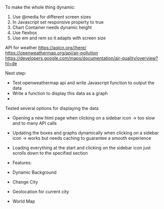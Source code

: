 To make the whole thing dynamic:

1. Use @media for different screen sizes
2. In Javascript set responsive property to true
3. Chart Container needs dynamic height
4. Use flexbox
5. Use em and rem so it adapts with screen size

API for weather
https://aqicn.org//here/
https://openweathermap.org/api/air-pollution
https://developers.google.com/maps/documentation/air-quality/overview?hl=de

Next step:

- Test openweathermap api and write Javascript function to output the data
- Write a function to display this data as a graph
-

Tested several options for displaying the data

- Opening a new html page when clicking on a sidebar icon -> too slow and to many API calls
- Updating the boxes and graphs dynamically when clicking on a sidebar icon -> works but needs caching to guarantee a smooth experience
- Loading everything at the start and clicking on the sidebar icon just scrolls down to the specified section

- Features:
- Dynamic Background
- Change City
- Geolocation for current city
- World Map
